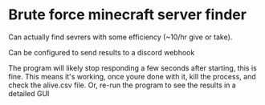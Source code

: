 # Brute force minecraft server finder

Can actually find sevrers with some efficiency (~10/hr give or take).

Can be configured to send results to a discord webhook

The program will likely stop responding a few seconds after starting, this is fine. This means it's working, once youre done with it, kill the process, and check the alive.csv file. Or, re-run the program to see the results in a detailed GUI